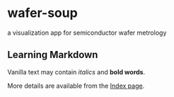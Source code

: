 # wafer-soup
a visualization app for semiconductor wafer metrology

## Learning Markdown

Vanilla text may contain *italics* and **bold words**.

More details are available from the [Index page](index).
